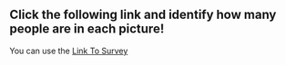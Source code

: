 ## Click the following link and identify how many people are in each picture!

You can use the [Link To Survey](https://goo.gl/forms/bkNWrjoOvfQfswSk2) 

